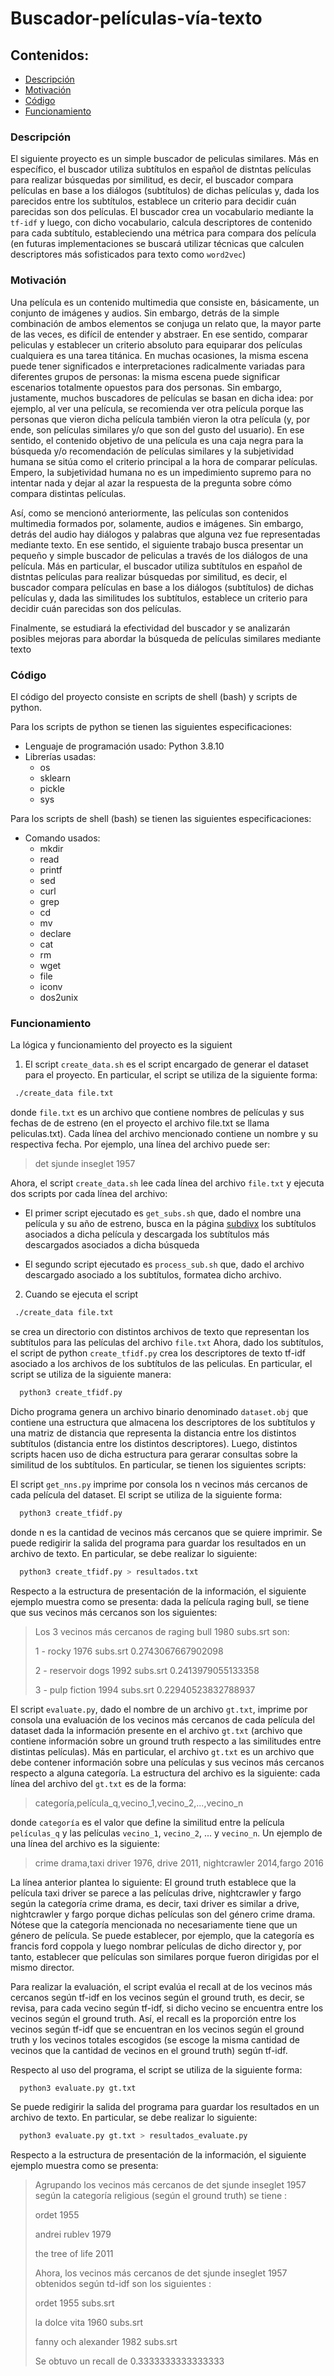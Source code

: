 # Buscador-películas-vía-texto

## Contenidos:
 - [Descripción](#Descripción)
 - [Motivación](#Motivación)
 - [Código](#Código)
 - [Funcionamiento](#Funcionamiento)

### Descripción 
 El siguiente proyecto es un simple buscador de peliculas similares. Más en específico, el buscador
 utiliza subtítulos en español de distntas películas para realizar búsquedas por similitud, es decir,
 el buscador compara películas en base a los diálogos (subtítulos) de dichas películas y, dada los 
 parecidos entre los subtítulos, establece un criterio para decidir cuán parecidas son dos películas.
 El buscador crea un vocabulario mediante la `tf-idf` y luego, con dicho vocabulario,
 calcula descriptores de contenido para cada subtítulo, estableciendo una métrica
 para compara dos película (en futuras implementaciones se buscará utilizar técnicas que
 calculen descriptores más sofisticados para texto como `word2vec`)

### Motivación
 Una película es un contenido multimedia que consiste en, básicamente, un conjunto de imágenes
 y audios. Sin embargo, detrás de la simple combinación de ambos elementos se conjuga un relato
 que, la mayor parte de las veces, es difícil de entender y abstraer. 
 En ese sentido, comparar peliculas y establecer un criterio absoluto para equiparar dos películas cualquiera es una tarea titánica.
 En muchas ocasiones, la misma escena puede tener significados e interpretaciones radicalmente 
 variadas para diferentes grupos de personas: la misma escena puede significar escenarios totalmente
 opuestos para dos personas. Sin embargo, justamente, muchos buscadores de películas se basan en
 dicha idea: por ejemplo, al ver una película, se recomienda ver otra película porque las personas
 que vieron dicha película también vieron la otra película (y, por ende, son películas similares y/o
 que son del gusto del usuario). En ese sentido, el contenido objetivo de una película es una caja
 negra para la búsqueda y/o recomendación de películas similares y la subjetividad humana se sitúa
 como el criterio principal a la hora de comparar películas. Empero, la subjetividad humana no es
 un impedimiento supremo para no intentar nada y dejar al azar la respuesta de la pregunta sobre
 cómo compara distintas películas.

 Así, como se mencionó anteriormente, las películas son contenidos multimedia formados por,
 solamente, audios e imágenes. Sin embargo, detrás del audio hay diálogos y palabras que alguna vez
 fue representadas mediante texto. En ese sentido, el siguiente trabajo busca presentar un pequeño y
 simple buscador de peliculas a través de los diálogos de una película. Más en particular, el buscador
 utiliza subtítulos en español de distntas películas para realizar búsquedas por similitud, es decir,
 el buscador compara películas en base a los diálogos (subtítulos) de dichas películas y, dada las
 similitudes los subtítulos, establece un criterio para decidir cuán parecidas son dos películas.

 Finalmente, se estudiará la efectividad del buscador y se analizarán posibles 
 mejoras para abordar la búsqueda de películas similares mediante texto

### Código 
 El código del proyecto consiste en scripts de shell (bash) y scripts de python.

 Para los scripts de python se tienen las siguientes especificaciones:
 - Lenguaje de programación usado: Python 3.8.10
 - Librerías usadas: 
    - os
    - sklearn
    - pickle
    - sys

 Para los scripts de shell (bash) se tienen las siguientes especificaciones:
 - Comando usados:
    - mkdir 
    - read
    - printf
    - sed
    - curl
    - grep 
    - cd
    - mv 
    - declare 
    - cat 
    - rm
    - wget
    - file
    - iconv 
    - dos2unix

### Funcionamiento 
 La lógica y funcionamiento del proyecto es la siguient                  
  1. El script `create_data.sh` es el script encargado de generar el dataset para el proyecto. En
  particular, el script se utiliza de la siguiente forma:
  ```bash
   ./create_data file.txt
  ```

  donde `file.txt` es un archivo que contiene nombres de películas y sus fechas de de estreno (en el
  proyecto el archivo file.txt se llama peliculas.txt). Cada línea del archivo mencionado contiene
  un nombre y su respectiva fecha. Por ejemplo, una línea del archivo puede ser:
  > det sjunde inseglet 1957

  Ahora, el script `create_data.sh` lee cada línea del archivo `file.txt` y ejecuta dos scripts por
  cada línea del archivo:
  -  El primer script ejecutado es `get_subs.sh` que, dado el nombre una película y su año de
  estreno, busca en la página [subdivx](https://www.subdivx.com/) 
  los subtítulos asociados a dicha película y descargada los subtítulos 
  más descargados asociados a dicha búsqueda

  - El segundo script ejecutado es `process_sub.sh` que, dado el archivo descargado asociado
  a los subtítulos, formatea dicho archivo.

 2. Cuando se ejecuta el script
  ```bash
   ./create_data file.txt
  ```

  se crea un directorio con distintos archivos de texto que representan los subtítulos para las
  películas del archivo `file.txt`
  Ahora, dado los subtítulos, el script de python `create_tfidf.py` crea los descriptores de texto
  tf-idf asociado a los archivos de los subtítulos de las peliculas. En particular, el script se utiliza
  de la siguiente manera:
  ```bash
    python3 create_tfidf.py
  ```

  Dicho programa genera un archivo binario denominado `dataset.obj` que contiene 
  una estructura que almacena los descriptores de los subtítulos y una matriz de distancia que representa
  la distancia entre los distintos subtítulos (distancia entre los distintos descriptores).
  Luego, distintos scripts hacen uso de dicha estructura para gerarar consultas sobre la similitud
  de los subtítulos. En particular, se tienen los siguientes scripts:

  El script `get_nns.py` imprime por consola los n vecinos más cercanos de cada película
  del dataset. El script se utiliza de la siguiente forma:
  ```bash
    python3 create_tfidf.py
  ```

  donde n es la cantidad de vecinos más cercanos que se quiere imprimir.
  Se puede redigirir la salida del programa para guardar los resultados en un archivo de
  texto. En particular, se debe realizar lo siguiente:
  ```bash
    python3 create_tfidf.py > resultados.txt
  ```

  Respecto a la estructura de presentación de la información, el siguiente ejemplo muestra
  como se presenta: dada la película raging bull, se tiene que sus vecinos más cercanos son
  los siguientes:
  > Los 3 vecinos más cercanos de raging bull 1980 subs.srt son:
  >
  >   1 - rocky 1976 subs.srt 0.2743067667902098
  >
  >   2 - reservoir dogs 1992 subs.srt 0.2413979055133358
  >
  >   3 - pulp fiction 1994 subs.srt 0.22940523832788937

  El script `evaluate.py`, dado el nombre de un archivo `gt.txt`, imprime por consola una
  evaluación de los vecinos más cercanos de cada película del dataset dada la información
  presente en el archivo `gt.txt` (archivo que contiene información sobre un ground truth
  respecto a las similitudes entre distintas películas). Más en particular, el archivo `gt.txt`
  es un archivo que debe contener información sobre una películas y sus vecinos más
  cercanos respecto a alguna categoría. La estructura del archivo es la siguiente: cada
  línea del archivo del `gt.txt` es de la forma:
  > categoría,película_q,vecino_1,vecino_2,...,vecino_n

  donde `categoría` es el valor que define la similitud entre la película `películas_q` y las
  películas `vecino_1`, `vecino_2`, ... y `vecino_n`.
  Un ejemplo de una línea del archivo es la siguiente:
  > crime drama,taxi driver 1976, drive 2011, nightcrawler 2014,fargo 2016

  La línea anterior plantea lo siguiente: El ground truth establece que la película taxi driver
  se parece a las películas drive, nightcrawler y fargo según la categoría crime drama, es
  decir, taxi driver es similar a drive, nightcrawler y fargo porque dichas películas son del
  género crime drama. Nótese que la categoría mencionada no necesariamente tiene que
  un género de película. Se puede establecer, por ejemplo, que la categoría es francis ford
  coppola y luego nombrar películas de dicho director y, por tanto, establecer que películas
  son similares porque fueron dirigidas por el mismo director.

  Para realizar la evaluación, el script evalúa el recall at de los vecinos más cercanos según
  tf-idf en los vecinos según el ground truth, es decir, se revisa, para cada vecino según
  tf-idf, si dicho vecino se encuentra entre los vecinos según el ground truth. Así, el recall
  es la proporción entre los vecinos según tf-idf que se encuentran en los vecinos según el
  ground truth y los vecinos totales escogidos (se escoge la misma cantidad de vecinos que
  la cantidad de vecinos en el ground truth) según tf-idf.

  Respecto al uso del programa, el script se utiliza de la siguiente forma:
  ```bash
    python3 evaluate.py gt.txt
  ```

  Se puede redigirir la salida del programa para guardar los resultados en un archivo de
  texto. En particular, se debe realizar lo siguiente:
  ```bash
    python3 evaluate.py gt.txt > resultados_evaluate.py
  ```

  Respecto a la estructura de presentación de la información, el siguiente ejemplo muestra
  como se presenta:
  > Agrupando los vecinos más cercanos de det sjunde inseglet 1957 según la categoría religious (según el ground truth) se tiene :
  >
  >  ordet 1955
  >
  >  andrei rublev 1979
  >
  >  the tree of life 2011
  >
  > Ahora, los vecinos más cercanos de det sjunde inseglet 1957 obtenidos según td-idf son los siguientes :
  >
  >  ordet 1955 subs.srt
  >
  >  la dolce vita 1960 subs.srt
  >
  >  fanny och alexander 1982 subs.srt
  > 
  > Se obtuvo un recall de 0.3333333333333333
